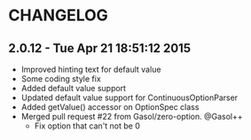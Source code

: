 CHANGELOG
==================

## 2.0.12 - Tue Apr 21 18:51:12 2015

- Improved hinting text for default value
- Some coding style fix
- Added default value support
- Updated default value support for ContinuousOptionParser
- Added getValue() accessor on OptionSpec class
- Merged pull request #22 from Gasol/zero-option. @Gasol++
    - Fix option that can't not be 0
